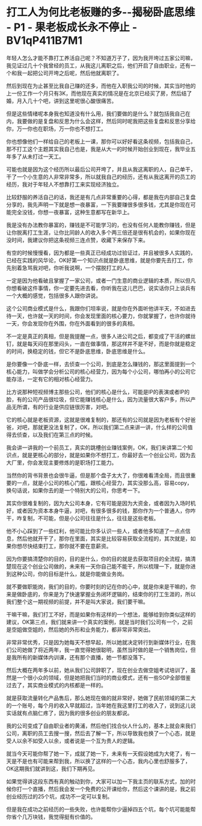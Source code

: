 # 打工人为何比老板赚的多--揭秘卧底思维 - P1 - 果老板成长永不停止 - BV1qP411B7M1

年轻人怎么才能不靠打工养活自己呢？不知道万子了，因为我开垮过五家公司嘛，我见证过几十个我曾经的员工，从我这儿离职之后，他们开启了自由职业，还有一个和我一起把公司开垮之后呢，然后他就离职了。

然后到现在为止甚至比我自己赚的还多，而他在入职我公司的时候，其实当时他的上一份工作一个月只有3K，而他现在真实的情况是在北京已经买了房，然后结了婚，月入几十个吧，讲到这里呢很心酸很痛苦。

但是这些情绪呢本身我也知道没有什么用，我们要做的是什么？就包括我自己在内，我要做的是复盘和反思为什么会这样，然后同时呢我把这些复盘和反思分享给你，万一你也在职场，万一你也不想打工。

你也想像他们一样给自己的老板上一课，那你可以好好看这条视频，包括我自己，那不打工这个主题其实我自己也是，我是从大一的时候开始创业到现在，我毕业五年多了从未打过一天工。

可能也就是因为这个经历所以最后公司开垮了，并且从我这离职的人，自己单干，干了一个小生意的人非常非常多，所以就我自己的经历，还有从我这离开的员工的经历，我对于年轻人不想靠打工来实现经济独立。

比较舒服的养活自己的话，我还是有几点非常重要的心得，都是我在内部自己复盘分享的，我先声明一下就是想一夜暴富，一下我要赚很多很多钱，尤其是你现在可能完全没钱，你想一夜暴富，这种生意都写在新华上。

我是没有办法教你暴富的，赚钱是不可能学习的，也没有任何人能教你赚钱，但是让你脱离打工生涯，让你比同龄人的收入多个两三倍还是很有机会的，如果你现在没时间，我建议你把这条视频三连点赞，收藏下来保存下来。

有空的时候慢慢看，因为都是一些真正已经成功过验证过，并且被很多人实践的，已经在实践的风华论，OK好第一个知识点就是卧底思维，就是你要先去打工，你先别着急骂我对吧，你听我说啊，一个摆脱打工的人。

一定是因为他看破且掌握了一家公司，或者一门生意的商业逻辑的本质，所以但凡你想看破这件事情，你一定要先进去看，你听我在这儿巴巴，说实话你只上谈兵有一个大概的感觉，包括很多人跟你讲说。

这个公司商业模式是什么，我跟你们坦率说，就是你在外面听他讲半天，不如进去待一天，也许就一天的时间，你会发现里面的核心要力，你就掌握了，也许你就待一天，你会发现你在外围，你在外面看到的很多的真相。

不一定是真正的真相，但是我提醒一点，很多人进公司之后，都变成了干活的螺丝钉，就是每天闷在那里闷头，一直在做事情，那这样并不是不好，而是你就是稳定的时间，换稳定的钱，但它不是卧底思维，卧底思维是什么。

是你要像一个卧底一样，去侦查一个公司，到底是怎么赚钱的，那这里面提到一个核心能力，叫做学会分析公司的核心经营力，因为每个小公司，哪怕再小的公司它能存活，一定有它的相对核心经营力。

比方说那种短视频博主那些公司，他们的核心是什么，可能是IP的表演或者IP的脸，有的公司产品很垃圾，但它能赚钱核心是什么，因为流量很大客户多，所以产品无所谓，有的行业是供应链很厉害，对吧。

它的核心就是老板资源，这就是很难复制的，那还有的公司就是因为老板有个好爸爸，对吧，那就更没法复制了，OK，所以我们第二点来讲一讲，什么样的公司值得去侦查，以及我们在第三点的时候。

我会讲一讲我的一个前员工，真实的跳槽创业赚钱案例，OK，我们来讲第二个知识点，就是更核心的部分，就是如果你不想打工，你最好去一个创业公司，因为去大厂里，你会发现主要修炼的是职场打工能力。

当然你的背书背景也会很牛逼，但是那个盘子太大了，你很难看清全局，而且很重要的一点，就是小公司的核心门槛，跟核心经营力，其实没那么高，容易copy，换句话说，如果你去的是一个特别大的公司，你思考一下。

其实你很难复制的，因为大公司本身，它有可能是因为大资金，或者因为入场时机好，或者因为资本本身牛逼，对吧，有很多很多的钱，那你作为一个普通人，你咋干，咋复制，不可能，但是小公司往往是什么，往往是这些老板。

他不小心踩到了一些红利，他可能比你多认识一些人，或者他多知道了一点点信息，然后他就开干了，那你在里面，其实是比较容易获取全流程的，其次就是，如果你想尽快结束打工，那你就不要在意薪资。

因为你要搞清楚你的目的，目的是什么，你的目的就是去获取项目的全流程，搞清楚现在这个创业公司做的，未来有一天你自己能不能干，所以梳理一下，就是你进到这种公司，你的目标是什么，就是你能做业务岗。

就不要做职能岗，我们的目的，你要时刻的记在你的心中，就是你来是干嘛的，你来是做卧底的，你来是为了快速掌握业务闭环逻辑的，结束你的打工生涯的，所以我们整个这一期视频的前提，并不是叫大家说，我们要干嘛。

干嘛干嘛，我们打工不好，而是如果你有这样的一个想法，能够给到你类似这样的建议，OK第三点，我们就来讲一个真实的案例，就是当时我们公司有一个，之前是空姐做空姐的，然后她的外形和业务能力，都非常非常突出。

非常非常优秀，只是因为她每天不想早起，所以她就决定转行到新媒体行业，在我们公司她做了将近两年，我一直觉得她很聪明，虽然当时做的是一个销售岗位，但是我所有的新媒体内训课，还有那个直播，她一节都没落下。

然后大概在两年多以前，她从我们公司辞职了，现在创业去做空姐考试培训了，虽然是一个很小众的领域，但是她把我们当时的商业模式，还有一些SOP全部借鉴过去了，其实商业模式的内核都是一样的。

就是获取流量转化产品售后，那么她现在做的就非常好，她做了民航领域的第二大的一个账号，每个月的收入早就超过，当年她在我这里打工的收入了，说到这儿说实话就有点脑仁疼了，因为我的很多创业的朋友都说。

我的公司变成了自由职业者的黄浦，然后他们找合伙人什么的，基本上就会来我们公司，离职的员工去搜一搜，然后去了解一下，所以导致我也换了一个心态，就是受人以余不如受人以余，或者说是一个互为贵人的逻辑。

就当今天可能你帮了她一下，成就了她一下，未来有一天假设她成为大佬了，有一天是不是也有可能来帮到我，所以换了这样的一个心态，我内心里也舒服多了，OK这期我们就讲到这，我们下期再见。

如果觉得讲这段东西有真的触动到你，大家可以加一下我主页的联系方式，加的时候你打一个直播，然后我会发一个免费的公开课给你，然后这个课讲的是，我之前创业经历过的25个坑，成功不一定可以复制。

但是我在成功之前经历的一些失败，也许能帮你少逼掉四五个坑，每个坑可能能帮你省个几万块钱，我觉得挺有价值的。

